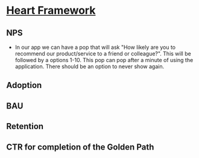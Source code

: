 # <a href="https://docs.google.com/presentation/d/1Kh7EC-i2Ot1PZarWJZwRfOgKvpywzCAyRmtSA8tfV9c/edit#slide=id.gc8216bd24_20_0)https://docs.google.com/presentation/d/1Kh7EC-i2Ot1PZarWJZwRfOgKvpywzCAyRmtSA8tfV9c/edit#slide=id.gc8216bd24_20_0"> Heart Framework </a>
## NPS
- In our app we can have a pop that will ask  "How likely are you to recommend our product/service to a friend or colleague?". This will be followed by a options 1-10. This pop can pop after a minute of using the application. There should be an option to never show again.

## Adoption

## BAU

## Retention

## CTR for completion of the Golden Path

